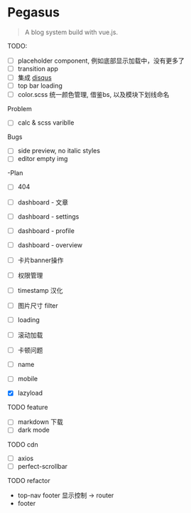 # Pegasus

> A blog system build with vue.js.

TODO:
- [ ] placeholder component, 例如底部显示加载中，没有更多了
- [ ] transition app
- [ ] 集成 [disqus](https://pegasus-app.disqus.com/admin/install/platforms/universalcode/)
- [ ] top bar loading
- [ ] color.scss 统一颜色管理, 借鉴bs, 以及模块下划线命名

Problem
- [ ] calc & scss variblle

Bugs
- [ ] side preview, no italic styles
- [ ] editor empty img

-Plan
- [ ] 404
- [ ] dashboard - 文章
- [ ] dashboard - settings
- [ ] dashboard - profile
- [ ] dashboard - overview
- [ ] 卡片banner操作
- [ ] 权限管理
- [ ] timestamp 汉化

- [ ] 图片尺寸 filter
- [ ] loading
- [ ] 滚动加载
- [ ] 卡顿问题
- [ ] name
- [ ] mobile
- [X] lazyload

TODO feature
- [ ] markdown 下载
- [ ] dark mode

TODO  cdn
- [ ] axios
- [ ] perfect-scrollbar

TODO refactor
- top-nav footer 显示控制 -> router
- footer
